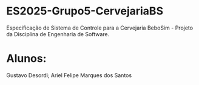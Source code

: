 # ES2025-Grupo5-CervejariaBS
Especificação de Sistema de Controle para a Cervejaria BeboSim - Projeto da Disciplina de Engenharia de Software.
# Alunos:
Gustavo Desordi;
Ariel Felipe Marques dos Santos
